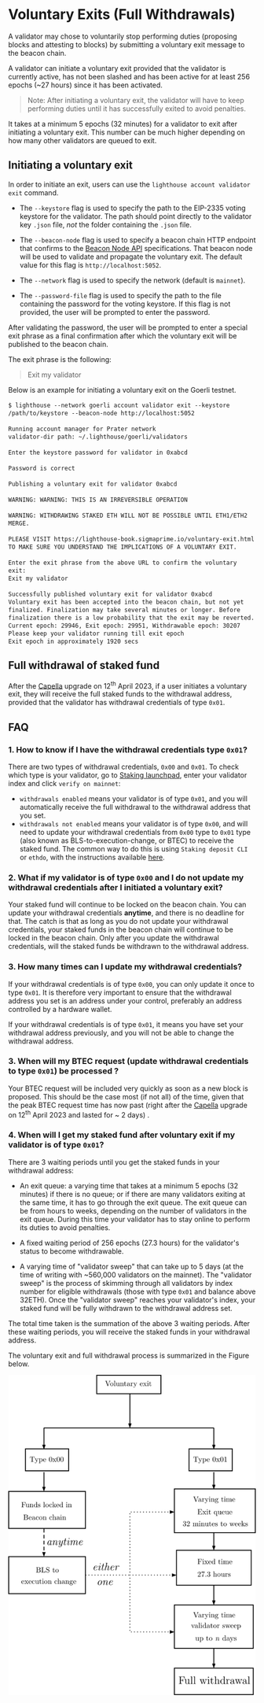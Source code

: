 # Voluntary Exits (Full Withdrawals)

A validator may chose to voluntarily stop performing duties (proposing blocks and attesting to blocks) by submitting
a voluntary exit message to the beacon chain.

A validator can initiate a voluntary exit provided that the validator is currently active, has not been slashed and has been active for at least 256 epochs (~27 hours) since it has been activated.

> Note: After initiating a voluntary exit, the validator will have to keep performing duties until it has successfully exited to avoid penalties.

It takes at a minimum 5 epochs (32 minutes) for a validator to exit after initiating a voluntary exit.
This number can be much higher depending on how many other validators are queued to exit.

## Initiating a voluntary exit

In order to initiate an exit, users can use the `lighthouse account validator exit` command.

- The `--keystore` flag is used to specify the path to the EIP-2335 voting keystore for the validator. The path should point directly to the validator key `.json` file, _not_ the folder containing the `.json` file.

- The `--beacon-node` flag is used to specify a beacon chain HTTP endpoint that confirms to the [Beacon Node API](https://ethereum.github.io/beacon-APIs/) specifications. That beacon node will be used to validate and propagate the voluntary exit. The default value for this flag is `http://localhost:5052`.

- The `--network` flag is used to specify the network (default is `mainnet`).

- The `--password-file` flag is used to specify the path to the file containing the password for the voting keystore. If this flag is not provided, the user will be prompted to enter the password.


After validating the password, the user will be prompted to enter a special exit phrase as a final confirmation after which the voluntary exit will be published to the beacon chain.

The exit phrase is the following:
> Exit my validator



Below is an example for initiating a voluntary exit on the Goerli testnet.

```
$ lighthouse --network goerli account validator exit --keystore /path/to/keystore --beacon-node http://localhost:5052

Running account manager for Prater network
validator-dir path: ~/.lighthouse/goerli/validators

Enter the keystore password for validator in 0xabcd

Password is correct

Publishing a voluntary exit for validator 0xabcd

WARNING: WARNING: THIS IS AN IRREVERSIBLE OPERATION

WARNING: WITHDRAWING STAKED ETH WILL NOT BE POSSIBLE UNTIL ETH1/ETH2 MERGE.

PLEASE VISIT https://lighthouse-book.sigmaprime.io/voluntary-exit.html
TO MAKE SURE YOU UNDERSTAND THE IMPLICATIONS OF A VOLUNTARY EXIT.

Enter the exit phrase from the above URL to confirm the voluntary exit:
Exit my validator

Successfully published voluntary exit for validator 0xabcd
Voluntary exit has been accepted into the beacon chain, but not yet finalized. Finalization may take several minutes or longer. Before finalization there is a low probability that the exit may be reverted.
Current epoch: 29946, Exit epoch: 29951, Withdrawable epoch: 30207
Please keep your validator running till exit epoch
Exit epoch in approximately 1920 secs
```

## Full withdrawal of staked fund

After the [Capella](https://ethereum.org/en/history/#capella) upgrade on 12<sup>th</sup> April 2023, if a user initiates a voluntary exit, they will receive the full staked funds to the withdrawal address, provided that the validator has withdrawal credentials of type `0x01`.

## FAQ

### 1. How to know if I have the withdrawal credentials type `0x01`?

There are two types of withdrawal credentials, `0x00` and `0x01`. To check which type is your validator, go to [Staking launchpad](https://launchpad.ethereum.org/en/withdrawals), enter your validator index and click `verify on mainnet`:

 - `withdrawals enabled` means your validator is of type `0x01`, and you will automatically receive the full withdrawal to the withdrawal address that you set.
- `withdrawals not enabled` means your validator is of type `0x00`, and will need to update your withdrawal credentials from `0x00` type to `0x01` type (also known as BLS-to-execution-change, or BTEC) to receive the staked fund. The common way to do this is using `Staking deposit CLI` or `ethdo`, with the instructions available [here](https://launchpad.ethereum.org/en/withdrawals#update-your-keys). 


### 2. What if my validator is of type `0x00` and I do not update my withdrawal credentials after I initiated a voluntary exit?

   Your staked fund will continue to be locked on the beacon chain. You can update your withdrawal credentials **anytime**, and there is no deadline for that. The catch is that as long as you do not update your withdrawal credentials, your staked funds in the beacon chain will continue to be locked in the beacon chain. Only after you update the withdrawal credentials, will the staked funds be withdrawn to the withdrawal address.

### 3. How many times can I update my withdrawal credentials? 
    
   If your withdrawal credentials is of type `0x00`, you can only update it once to type `0x01`. It is therefore very important to ensure that the withdrawal address you set is an address under your control, preferably an address controlled by a hardware wallet.

   If your withdrawal credentials is of type `0x01`, it means you have set your withdrawal address previously, and you will not be able to change the withdrawal address.

### 3. When will my BTEC request (update withdrawal credentials to type `0x01`) be processed ?
  
   Your BTEC request will be included very quickly as soon as a new block is proposed. This should be the case most (if not all) of the time, given that the peak BTEC request time has now past (right after the [Capella](https://ethereum.org/en/history/#capella) upgrade on 12<sup>th</sup> April 2023 and lasted for ~ 2 days) .

### 4. When will I get my staked fund after voluntary exit if my validator is of type `0x01`? 
   
   There are 3 waiting periods until you get the staked funds in your withdrawal address:

   - An exit queue: a varying time that takes at a minimum 5 epochs (32 minutes) if there is no queue; or if there are many validators exiting at the same time, it has to go through the exit queue. The exit queue can be from hours to weeks, depending on the number of validators in the exit queue. During this time your validator has to stay online to perform its duties to avoid penalties.
   
   - A fixed waiting period of 256 epochs (27.3 hours) for the validator's status to become withdrawable.

   - A varying time of "validator sweep" that can take up to 5 days (at the time of writing with ~560,000 validators on the mainnet). The "validator sweep" is the process of skimming through all validators by index number for eligible withdrawals (those with type `0x01` and balance above 32ETH). Once the "validator sweep" reaches your validator's index, your staked fund will be fully withdrawn to the withdrawal address set. 

   The total time taken is the summation of the above 3 waiting periods. After these waiting periods, you will receive the staked funds in your withdrawal address.

The voluntary exit and full withdrawal process is summarized in the Figure below.

![full](./imgs/full-withdrawal.png)

